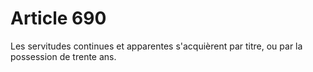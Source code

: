 # Article 690

Les servitudes continues et apparentes s'acquièrent par titre, ou par la possession de trente ans.